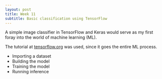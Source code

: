 ```yaml
---
layout: post
title: Week 11
subtitle: Basic classification using TensorFlow
---
```


A simple image classifier in TensorFlow and Keras would serve as my first foray into the world of machine learning (ML).

The tutorial at [tensorflow.org](https://www.tensorflow.org/tutorials/keras/basic_classification) was used, since it goes the entire ML process.

- Importing a dataset
- Building the model
- Training the model
- Running inference
